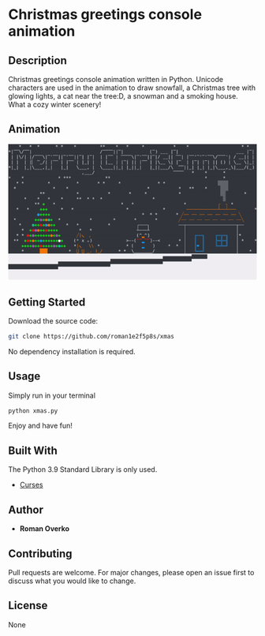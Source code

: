 # Christmas greetings console animation

## Description
Christmas greetings console animation written in Python. Unicode characters are used in the animation
to draw snowfall, a Christmas tree with glowing lights, a cat near the tree:D, a snowman and a 
smoking house. What a cozy winter scenery!

## Animation
![til](./xmas.gif)

## Getting Started
Download the source code:
```bash
git clone https://github.com/roman1e2f5p8s/xmas
```
No dependency installation is required.

## Usage
Simply run in your terminal
```bash
python xmas.py
```
Enjoy and have fun!

## Built With
The Python 3.9 Standard Library is only used.
* [Curses](https://docs.python.org/3/howto/curses.html)

## Author
* **Roman Overko**

## Contributing
Pull requests are welcome. For major changes, please open an issue first to discuss what you would 
like to change.

## License
None
